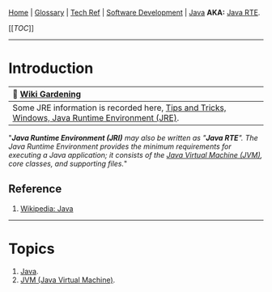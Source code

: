 [Home](/Slalom-LLC/Slalom-Consulting) | [Glossary](/Glossary) | [Tech Ref](/Tech-Ref) | [Software Development](/Tech-Ref/Software-Development) | [Java](/Tech-Ref/Software-Development/Java)
**AKA:** [Java RTE](/Tech-Ref/Software-Development/Java/JRE-\(Java-Runtime-Environment\)/Java-RTE).

[[_TOC_]]

---
# Introduction
|:seedling: [Wiki Gardening](/Tech-Ref/Wiki/Wiki-Gardening)|
|:-|
| Some JRE information is recorded here, [Tips and Tricks, Windows, Java Runtime Environment (JRE)](/Tech-Ref/Software-Development/Java#java-runtime-environment-(jre)---alone). |

"_***Java Runtime Environment (JRI)*** may also be written as "***Java RTE***". The Java Runtime Environment provides the minimum requirements for executing a Java application; it consists of the [Java Virtual Machine (JVM)](/Tech-Ref/Software-Development/Java/JRE-\(Java-Runtime-Environment\)/JVM-\(Java-Virtual-Machine\)), core classes, and supporting files._"

## Reference
1. [Wikipedia: Java](https://en.wikipedia.org/wiki/Java_(programming_language))

---
# Topics
1. [Java](/Tech-Ref/Software-Development/Java).
1. [JVM (Java Virtual Machine)](/Tech-Ref/Software-Development/Java/JRE-\(Java-Runtime-Environment\)/JVM-\(Java-Virtual-Machine\)).
